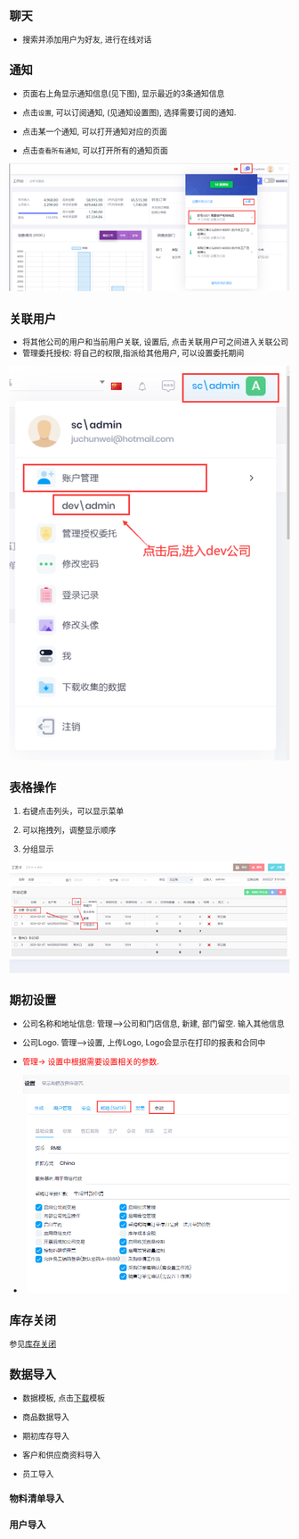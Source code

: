 
## 聊天
- 搜索并添加用户为好友, 进行在线对话

## 通知

- 页面右上角显示通知信息(见下图), 显示最近的3条通知信息

- 点击`设置`, 可以订阅通知, (见通知设置图), 选择需要订阅的通知. 

- 点击某一个通知, 可以打开通知对应的页面

- 点击`查看所有通知`, 可以打开所有的通知页面

![image-20210225233313181](images/notifiation.png)

## 关联用户

- 将其他公司的用户和当前用户关联, 设置后, 点击关联用户可之间进入关联公司
- 管理委托授权: 将自己的权限,指派给其他用户, 可以设置委托期间

![Linkuser](images/linkuser.png)

## 表格操作

1. 右键点击列头，可以显示菜单

2. 可以拖拽列，调整显示顺序

3. 分组显示

![image-20210225232821172](images/image-20210225232821172.png)

## 期初设置

- 公司名称和地址信息: 管理-->公司和门店信息, 新建, 部门留空. 输入其他信息

- 公司Logo. 管理-->设置, 上传Logo, Logo会显示在打印的报表和合同中
- <font color="red">管理-> 设置中根据需要设置相关的参数. </font>
- ![Settings](images/Administration/settings.png)

## 库存关闭

参见[库存关闭](Onhands/InventoryClosing.md)

## 数据导入

- 数据模板, 点击[下载]([https://www.erp.apptec.com.cn/template.zip](Https://www.erp.apptec.com.cn/template.zip))模板

- 商品数据导入

- 期初库存导入

- 客户和供应商资料导入

- 员工导入

### 物料清单导入

### 用户导入
